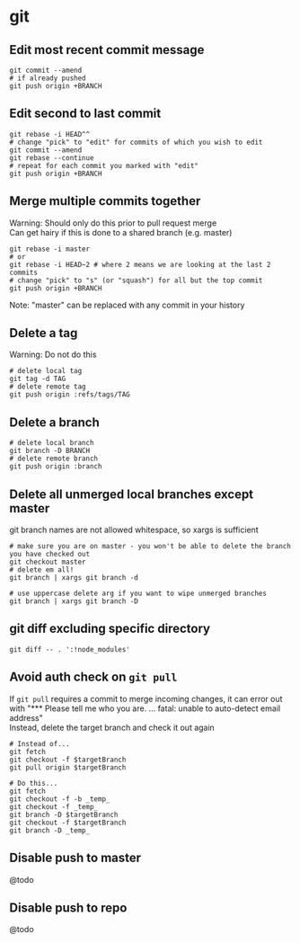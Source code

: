 # git


## Edit most recent commit message
```
git commit --amend
# if already pushed
git push origin +BRANCH
```


## Edit second to last commit
```
git rebase -i HEAD^^
# change "pick" to "edit" for commits of which you wish to edit
git commit --amend
git rebase --continue
# repeat for each commit you marked with "edit"
git push origin +BRANCH
```


## Merge multiple commits together
Warning: Should only do this prior to pull request merge<br />
Can get hairy if this is done to a shared branch (e.g. master)
```
git rebase -i master
# or
git rebase -i HEAD~2 # where 2 means we are looking at the last 2 commits
# change "pick" to "s" (or "squash") for all but the top commit
git push origin +BRANCH
```
Note: "master" can be replaced with any commit in your history


## Delete a tag
Warning: Do not do this
```
# delete local tag
git tag -d TAG
# delete remote tag
git push origin :refs/tags/TAG
```


## Delete a branch
```
# delete local branch
git branch -D BRANCH
# delete remote branch
git push origin :branch
```


## Delete all unmerged local branches except master
git branch names are not allowed whitespace, so xargs is sufficient
```
# make sure you are on master - you won't be able to delete the branch you have checked out
git checkout master
# delete em all!
git branch | xargs git branch -d

# use uppercase delete arg if you want to wipe unmerged branches
git branch | xargs git branch -D
```


## git diff excluding specific directory
<!-- git diff except directory, git diff ignore directory -->
<!-- @todo: explain syntax like using | for multiple dirs etc -->
```
git diff -- . ':!node_modules'
```


## Avoid auth check on `git pull`
If `git pull` requires a commit to merge incoming changes, it can error out with "*** Please tell me who you are. ... fatal: unable to auto-detect email address"
<br />Instead, delete the target branch and check it out again
```
# Instead of...
git fetch
git checkout -f $targetBranch
git pull origin $targetBranch

# Do this...
git fetch
git checkout -f -b _temp_
git checkout -f _temp_
git branch -D $targetBranch
git checkout -f $targetBranch
git branch -D _temp_
```



## Disable push to master
@todo
<!-- http://stackoverflow.com/questions/10260311/git-how-to-disable-push -->


## Disable push to repo
@todo
<!-- http://stackoverflow.com/questions/10260311/git-how-to-disable-push -->




